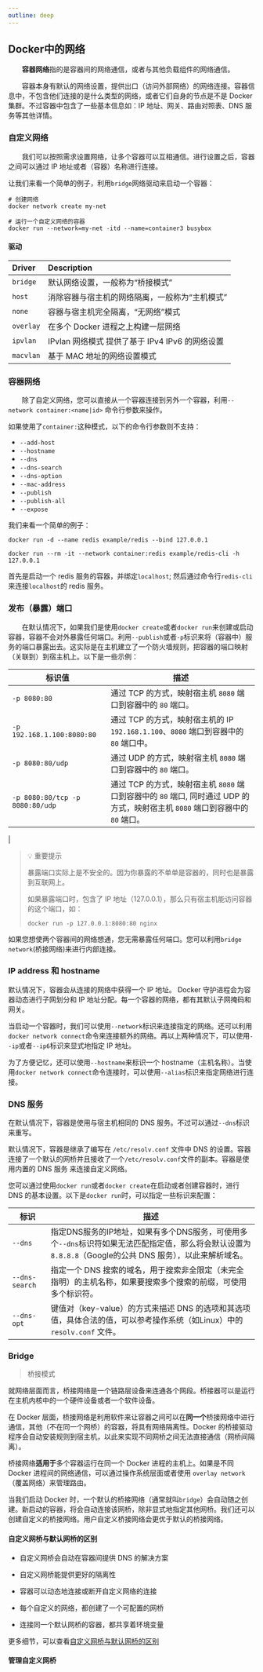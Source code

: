 ```yaml
---
outline: deep
---
```


## Docker中的网络

&emsp;&emsp;**容器网络**指的是容器间的网络通信，或者与其他负载组件的网络通信。

&emsp;&emsp;容器本身有默认的网络设置，提供出口（访问外部网络）的网络连接。容器信息中，不包含他们连接的是什么类型的网络，或者它们自身的节点是不是 Docker 集群。不过容器中包含了一些基本信息如：IP 地址、网关、路由对照表、DNS 服务等其他详情。

### 自定义网络
&emsp;&emsp;我们可以按照需求设置网络，让多个容器可以互相通信。进行设置之后，容器之间可以通过 IP 地址或者（容器）名称进行连接。

让我们来看一个简单的例子，利用`bridge`网络驱动来启动一个容器：

```shell
# 创建网络
docker network create my-net

# 运行一个自定义网络的容器
docker run --network=my-net -itd --name=container3 busybox
```

#### 驱动

| Driver    | Description                                                              |
| :-------- | :----------------------------------------------------------------------- |
| `bridge`  | 默认网络设置，一般称为“桥接模式”                                               |
| `host`    | 消除容器与宿主机的网络隔离，一般称为“主机模式”      |
| `none`    | 容器与宿主机完全隔离，“无网络”模式       |
| `overlay` | 在多个 Docker 进程之上构建一层网络               |
| `ipvlan`  | IPvlan 网络模式 提供了基于 IPv4 IPv6 的网络设置 |
| `macvlan` | 基于 MAC 地址的网络设置模式                                     |


### 容器网络

&emsp;&emsp;除了自定义网络，您可以直接从一个容器连接到另外一个容器，利用`--network container:<name|id>` 命令行参数来操作。

如果使用了`container:`这种模式，以下的命令行参数则不支持：

- `--add-host`
- `--hostname`
- `--dns`
- `--dns-search`
- `--dns-option`
- `--mac-address`
- `--publish`
- `--publish-all`
- `--expose`

我们来看一个简单的例子：

```shell
docker run -d --name redis example/redis --bind 127.0.0.1

docker run --rm -it --network container:redis example/redis-cli -h 127.0.0.1
```

首先是启动一个 redis 服务的容器，并绑定`localhost`; 然后通过命令行`redis-cli`来连接`localhost`的 redis 服务。

### 发布（暴露）端口

&emsp;&emsp;在默认情况下，如果我们是使用`docker create`或者`docker run`来创建或启动容器，容器不会对外暴露任何端口。利用`--publish`或者`-p`标识来将（容器中）服务的端口暴露出去。这实际是在主机建立了一个防火墙规则，把容器的端口映射（关联到）到宿主机上。以下是一些示例：

| 标识值                      | 描述                                                                                                                                             |
| ------------------------------- | ------------------------------------------------------------------------------------------------------------------------------------------------------- |
| `-p 8080:80`                    | 通过 TCP 的方式，映射宿主机 `8080` 端口到容器中的 `80` 端口。                                                                                    |
| `-p 192.168.1.100:8080:80`      | 通过 TCP 的方式，映射宿主机的 IP `192.168.1.100`、`8080` 端口到容器中的 `80` 端口中。                                                                                        |
| `-p 8080:80/udp`                | 通过 UDP 的方式，映射宿主机 `8080` 端口到容器中的 `80` 端口。                                                                                   |
| `-p 8080:80/tcp -p 8080:80/udp` | 通过 TCP 的方式，映射宿主机 `8080` 端口到容器中的 `80` 端口, 同时通过 UDP 的方式，映射宿主机 `8080` 端口到容器中的 `80` 端口。
|


> 💡 重要提示
>
> 暴露端口实际上是不安全的。因为你暴露的不单单是容器的，同时也是暴露到互联网上。
>
> 如果暴露端口时，包含了 IP 地址（127.0.0.1），那么只有宿主机能访问容器的这个端口，如：
>
> ```shell
> docker run -p 127.0.0.1:8080:80 nginx
> ```
> 

如果您想使两个容器间的网络想通，您无需暴露任何端口。您可以利用`bridge network`(桥接网络)来进行内部连接。

### IP address 和 hostname

默认情况下，容器会从连接的网络中获得一个 IP 地址。 Docker 守护进程会为容器动态进行子网划分和 IP 地址分配。每一个容器的网络，都有其默认子网掩码和网关。

当启动一个容器时，我们可以使用`--network`标识来连接指定的网络。还可以利用`docker network connect`命令来连接额外的网络。再以上两种情况下，可以使用`--ip`或者`--ip6`标识来显式地指定 IP 地址。

为了方便记忆，还可以使用`--hostname`来标识一个 hostname（主机名称）。当使用`docker network connect`命令连接时，可以使用`--alias`标识来指定网络进行连接。

### DNS 服务

在默认情况下，容器是使用与宿主机相同的 DNS 服务。不过可以通过`--dns`标识来重写。

默认情况下，容器是继承了编写在 `/etc/resolv.conf` 文件中 DNS 的设置。容器连接了一个默认的网桥并且接收了一个`/etc/resolv.conf`文件的副本。容器是使用内置的 DNS 服务 来连接自定义网络。

您可以通过使用`docker run`或者`docker create`在启动或者创建容器时，进行 DNS 的基本设置。以下是`docker run`时，可以指定一些标识来配置：

| 标识           | 描述                                                                                                                                                                                                                                                         |
| -------------- | ------------------------------------------------------------------------------------------------------------------------------------------------------------------------------------------------------------------------------------------------------------------- |
| `--dns`        | 指定DNS服务的IP地址，如果有多个DNS服务，可使用多个`--dns`标识符如果无法匹配指定值，那么将会默认设置为`8.8.8.8`（Google的公共 DNS 服务），以此来解析域名。|
| `--dns-search` | 指定一个 DNS 搜索的域名，用于搜索非全限定（未完全指明）的主机名称，如果要搜索多个搜索的前缀，可使用多个标识符。|
| `--dns-opt`    | 键值对（key-value）的方式来描述 DNS 的选项和其选项值，具体合法的值，可以参考操作系统（如Linux）中的 `resolv.conf` 文件。|


### Bridge
> 桥接模式

就网络层面而言，桥接网络是一个链路层设备来连通各个网段。桥接器可以是运行在主机内核中的一个硬件设备或者一个软件设备。

在 Docker 层面，桥接网络是利用软件来让容器之间可以在**同一个**桥接网络中进行通信，其他（不在同一个网桥）的容器，将具有网络隔离性。Docker 的桥接驱动程序会自动安装规则到宿主机，以此来实现不同网桥之间无法直接通信（网桥间隔离）。

桥接网络**适用于**多个容器运行在同一个 Docker 进程的主机上。如果是不同 Docker 进程间的网络通信，可以通过操作系统层面或者使用 `overlay network`（覆盖网络）来管理路由。

当我们启动 Docker 时，一个默认的桥接网络（通常就叫`bridge`）会自动随之创建。新启动的容器，将会自动连接该网桥，除非显式地指定其他网桥。我们还可以创建自定义的桥接网络。用户自定义桥接网络会更优于默认的桥接网络。

#### 自定义网桥与默认网桥的区别

- 自定义网桥会自动在容器间提供 DNS 的解决方案

- 自定义网桥能提供更好的隔离性

- 容器可以动态地连接或断开自定义网络的连接

- 每个自定义的网络，都创建了一个可配置的网桥

- 连接同一个默认网桥的容器，都共享着环境变量

更多细节，可以查看[自定义网桥与默认网桥的区别](https://docs.docker.com/network/drivers/bridge/#differences-between-user-defined-bridges-and-the-default-bridge)

#### 管理自定义网桥











